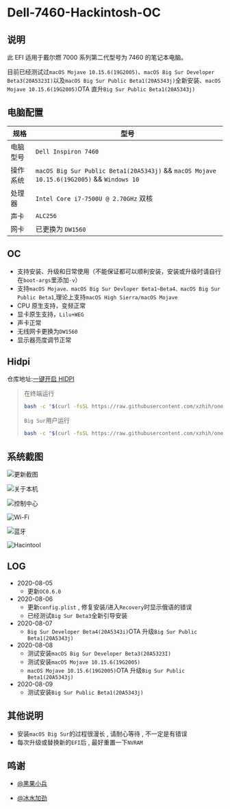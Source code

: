 # Dell-7460-Hackintosh-OC

## 说明

此 EFI 适用于戴尔燃 7000 系列第二代型号为 7460 的笔记本电脑。

目前已经测试过`macOS Mojave 10.15.6(19G2005)`、`macOS Big Sur Developer Beta3(20A5323I)`以及`macOS Big Sur Public Beta1(20A5343j)`全新安装、`macOS Mojave 10.15.6(19G2005)`OTA 直升`Big Sur Public Beta1(20A5343j)`

## 电脑配置

| 规格     | 型号                                                                                      |
| -------- | ----------------------------------------------------------------------------------------- |
| 电脑型号 | `Dell Inspiron 7460`                                                                      |
| 操作系统 | `macOS Big Sur Public Beta1(20A5343j)` && `macOS Mojave 10.15.6(19G2005)` && `Windows 10` |
| 处理器   | `Intel Core i7-7500U @ 2.70GHz` 双核                                                      |
| 声卡     | `ALC256`                                                                                  |
| 网卡     | 已更换为 `DW1560`                                                                         |

## OC

- 支持安装、升级和日常使用（不能保证都可以顺利安装，安装或升级时请自行在`boot-args`里添加`-v`）
- 支持`macOS Mojave、macOS Big Sur Devloper Beta1~Beta4、macOS Big Sur Public Beta1`,理论上支持`macOS High Sierra/macOS Mojave`
- CPU 原生支持，变频正常
- 显卡原生支持，`Lilu+WEG`
- 声卡正常
- 无线网卡更换为`DW1560`
- 显示器亮度调节正常

## Hidpi

仓库地址:[一键开启 HIDPI](https://github.com/xzhih/one-key-hidpi)

> 在终端运行
>
> ```bash
> bash -c "$(curl -fsSL https://raw.githubusercontent.com/xzhih/one-key-hidpi/master/hidpi.sh)"
> ```
>
> `Big Sur`用户运行
>
> ```bash
> bash -c "$(curl -fsSL https://raw.githubusercontent.com/xzhih/one-key-hidpi/dev/hidpi.sh)"
> ```

## 系统截图

![更新截图](https://img.howiehye.top//img/20200807203611.png)

![关于本机](https://img.howiehye.top//img/20200807204722.png)

![控制中心](https://img.howiehye.top//img/20200807204844.png)

![Wi-Fi](https://img.howiehye.top//img/20200807204949.png)

![蓝牙](https://img.howiehye.top//img/20200807205020.png)

![Hacintool](https://img.howiehye.top//img/20200807205115.png)

## LOG

- 2020-08-05
  - 更新`OC0.6.0`
- 2020-08-06
  - 更新`config.plist` , 修复安装/进入`Recovery`时显示俄语的错误
  - 已经测试`Big Sur Beta3`全新引导安装
- 2020-08-07
  - `Big Sur Developer Beta4(20A5343i)`OTA 升级`Big Sur Public Beta1(20A5343j)`
- 2020-08-08
  - 测试安装`macOS Big Sur Developer Beta3(20A5323I)`
  - 测试安装`macOS Mojave 10.15.6(19G2005)`
  - `macOS Mojave 10.15.6(19G2005)`OTA 升级`Big Sur Public Beta1(20A5343j)`
- 2020-08-09
  - 测试安装`Big Sur Public Beta1(20A5343j)`

## 其他说明

- 安装`macOS Big Sur`的过程很漫长 , 请耐心等待 , 不一定是有错误
- 每次升级或替换新的`EFI`后 , 最好重置一下`NVRAM`

## 鸣谢

- [@黑果小兵](https://github.com/daliansky/)

- [@冰水加劲](https://github.com/xzhih/)
